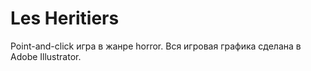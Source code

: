 # Les Heritiers

Point-and-click игра в жанре horror. Вся игровая графика сделана в Adobe Illustrator.

